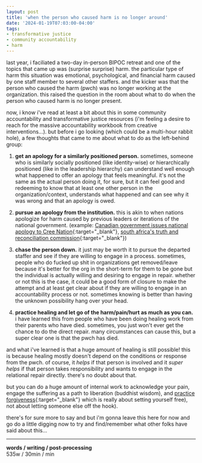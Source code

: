 ```yaml
---
layout: post
title: 'when the person who caused harm is no longer around'
date: '2024-01-19T07:03:00-04:00'
tags:
- transformative justice
- community accountability
- harm
--- 
```


last year, i faciliated a two-day in-person BIPOC retreat and one of the topics that came up was (surprise surprise) harm. the particular type of harm this situation was emotional, psychological, and financial harm caused by one staff member to several other staffers. and the kicker was that the person who caused the harm (pwch) was no longer working at the organization. this raised the question in the room about what to do when the person who caused harm is no longer present. 

now, i know i've read at least a bit about this in some community accountability and transformative justice resources (i'm feeling a desire to reach for the massive accountability workbook from creative interventions...). but before i go looking (which could be a multi-hour rabbit hole), a few thoughts that came to me about what to do as the left-behind group:

1. **get an apology for a similarly positioned person.** sometimes, someone who is similarly socially positioned (like identity-wise) or hierarchically positioned (like in the leadership hierarchy) can understand well enough what happened to offer an apology that feels meaningful. it's not the same as the actual person doing it, for sure, but it can feel good and redeeming to know that at least one other person in the organization/context, understands what happened and can see why it was wrong and that an apology is owed.

2. **pursue an apology from the institution.** this is akin to when nations apologize for harm caused by previous leaders or iterations of the national government. (example: [Canadian government issues national apology to Cree Nation](https://www.aa.com.tr/en/americas/canadian-government-issues-national-apology-to-cree-nation/2652898){:target="_blank"}, [south africa's truth and reconciliation commission](https://www.britannica.com/topic/Truth-and-Reconciliation-Commission-South-Africa){:target="_blank"}) 

3. **chase the person down.** it just may be worth it to pursue the departed staffer and see if they are willing to engage in a process. sometimes, people who do fucked up shit in organizations get removed/leave because it's better for the org in the short-term for them to be gone but the individual is actually willing and desiring to engage in repair. whether or not this is the case, it could be a good form of closure to make the attempt and at least get clear about if they are willing to engage in an accountability process or not. sometimes knowing is better than having the unknown possibility hang over your head. 

4. **practice healing and let go of the harm/pain/hurt as much as you can.** i have learned this from people who have been doing healing work from their parents who have died. sometimes, you just won't ever get the chance to do the direct repair. many circumstances can cause this, but a super clear one is that the pwch has died. 

and what i've learned is that a huge amount of healing is still possible! this is because healing mostly doesn't depend on the conditions or response from the pwch. of course, it *helps* if that person is involved and it *super helps* if that person takes responsibility and wants to engage in the relational repair directly. there's no doubt about that. 

but you can do a huge amount of internal work to acknowledge your pain, engage the suffering as a path to liberation (buddhist wisdom), and [practice forgiveness](https://tinybuddha.com/blog/forgive-and-set-yourself-free/){:target="_blank"} which is really about setting yourself free), not about letting someone else off the hook). 

there's for sure more to say and but i'm gonna leave this here for now and go do a little digging now to try and find/remember what other folks have said about this...


---


<!-- hyperlink bank -->


<!-- &#042; = asterisk -->
<!-- &#039; = single quote '-->

**words / writing / post-processing**  
535w / 30min / min